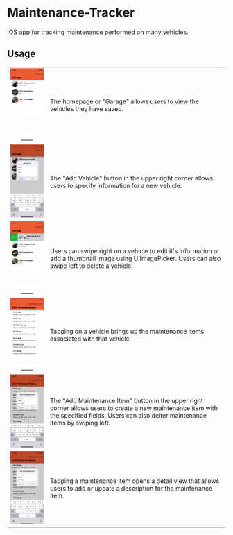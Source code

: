 # Maintenance-Tracker
iOS app for tracking maintenance performed on many vehicles.

## Usage

|  |  |
|--|--|
|<img src="screenshots/IMG_0123.PNG" width="300">|The homepage or "Garage" allows users to view the vehicles they have saved.|
|<img src="screenshots/IMG_0124.PNG" width="300">|The "Add Vehicle" button in the upper right corner allows users to specify information for a new vehicle.|
|<img src="screenshots/IMG_0126.PNG" width="300">|Users can swipe right on a vehicle to edit it's information or add a thumbnail image using UIImagePicker. Users can also swipe left to delete a vehicle.|
|<img src="screenshots/IMG_0128.PNG" width="300">|Tapping on a vehicle brings up the maintenance items associated with that vehicle.|
|<img src="screenshots/IMG_0131.PNG" width="300">|The "Add Maintenance Item" button in the upper right corner allows users to create a new maintenance item with the specified fields. Users can also delter maintenance items by swiping left.|
|<img src="screenshots/IMG_0131.PNG" width="300">|Tapping a maintenance item opens a detail view that allows users to add or update a description for the maintenance item.|
